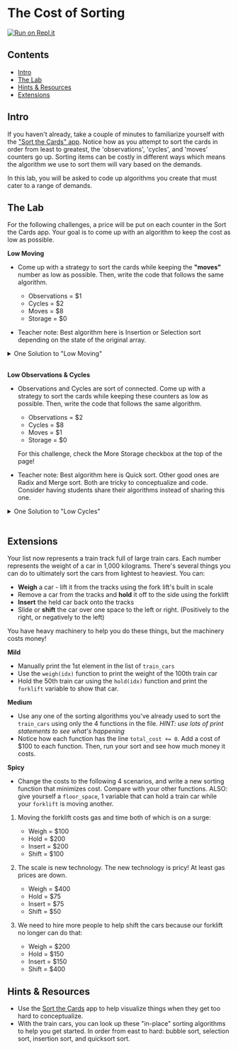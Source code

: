 # The Cost of Sorting

[![Run on Repl.it](https://repl.it/badge/github/upperlinecode/<INSERT_GITHUB_EXTENSION>)](https://repl.it/github/upperlinecode/<INSERT_GITHUB_EXTENSION>)

## Contents

- [Intro](#intro)
- [The Lab](#the-lab)
- [Hints & Resources](#hints--resources)
- [Extensions](#extensions)

## Intro

If you haven't already, take a couple of minutes to familiarize yourself with the ["Sort the Cards" app](https://sortinggame.emmanuelrodri23.repl.co/). Notice how as you attempt to sort the cards in order from least to greatest, the 'observations', 'cycles', and 'moves' counters go up. Sorting items can be costly in different ways which means the algorithm we use to sort them will vary based on the demands.

In this lab, you will be asked to code up algorithms you create that must cater to a range of demands. 

## The Lab

For the following challenges, a price will be put on each counter in the Sort the Cards app. Your goal is to come up with an algorithm to keep the cost as low as possible. 

**Low Moving**

- Come up with a strategy to sort the cards while keeping the **"moves"** number as low as possible. Then, write the code that follows the same algorithm.
    - Observations = $1
    - Cycles = $2
    - Moves = $8
    - Storage = $0

- Teacher note: Best algorithm here is Insertion or Selection sort depending on the state of the original array.

<details>
<summary>One Solution to "Low Moving"</summary>

```py
# One way to code Selection Sort
sample_list = [5, 2, 1, 3, 4]

for i in range(len(sample_list) - 1):
    smallest_idx = i

    for j in range(i+1, len(sample_list)):
        if sample_list[j] < sample_list[smallest_idx]:
            smallest_idx = j
    
    # Note the swap outside the inner for loop; N=5 swaps
    if smallest_idx != i:
        (sample_list[smallest_idx], sample_list[i]) = (sample_list[i], sample_list[smallest_idx])
```
</details>
<br>

**Low Observations & Cycles**

- Observations and Cycles are sort of connected. Come up with a strategy to sort the cards while keeping these counters as low as possible. Then, write the code that follows the same algorithm.
    - Observations = $2
    - Cycles = $8
    - Moves = $1
    - Storage = $0

    For this challenge, check the More Storage checkbox at the top of the page!

- Teacher note: Best algorithm here is Quick sort. Other good ones are Radix and Merge sort. Both are tricky to conceptualize and code. Consider having students share their algorithms instead of sharing this one.

<details>
<summary>One Solution to "Low Cycles"</summary>

```py
#Radix Sort
import random

# list of 20 random numbers between 0-999
sample_list = random.sample(range(1000), 20)
print(sample_list)


# find the max # of digits / place values
max_num = sample_list[0]
for num in sample_list:
    max_num = max(max_num, num)
    
digits = 0
while max_num:
    digits += 1
    max_num = max_num // 10
print(digits)
    
# For every place value, group by place value then combine again
for place in range(digits):
    counter = [[] for i in range(10)]
    for num in sample_list:
        digit = num // 10**place % 10
        counter[digit].append(num)
    print(f"Grouped by {10**place}'s place", counter)
    sample_list = []
    for nums in counter:
        sample_list += nums
        
    print("Combined", sample_list)
```
</details>
<br>

## Extensions

Your list now represents a train track full of large train cars. Each number represents the weight of a car in 1,000 kilograms. There's several things you can do to ultimately sort the cars from lightest to heaviest. You can:
- **Weigh** a car - lift it from the tracks using the fork lift's built in scale
- Remove a car from the tracks and **hold** it off to the side using the forklift
- **Insert** the held car back onto the tracks
- Slide or **shift** the car over one space to the left or right. (Positively to the right, or negatively to the left) 

You have heavy machinery to help you do these things, but the machinery costs money!

**Mild**
- Manually print the 1st element in the list of `train_cars`
- Use the `weigh(idx)` function to print the weight of the 100th train car
- Hold the 50th train car using the `hold(idx)` function and print the `forklift` variable to show that car.

**Medium**
- Use any one of the sorting algorithms you've already used to sort the `train_cars` using only the 4 functions in the file. _HINT: use lots of print statements to see what's happening_
- Notice how each function has the line `total_cost += 0`. Add a cost of $100 to each function. Then, run your sort and see how much money it costs.

**Spicy**

- Change the costs to the following 4 scenarios, and write a new sorting function that minimizes cost. Compare with your other functions. ALSO: give yourself a `floor_space`, 1 variable that can hold a train car while your `forklift` is moving another. 

1. Moving the forklift costs gas and time both of which is on a surge:
    - Weigh = $100
    - Hold = $200
    - Insert = $200
    - Shift = $100

2. The scale is new technology. The new technology is pricy! At least gas prices are down.
    - Weigh = $400
    - Hold = $75
    - Insert = $75
    - Shift = $50

3. We need to hire more people to help shift the cars because our forklift no longer can do that:
    - Weigh = $200
    - Hold = $150
    - Insert = $150
    - Shift = $400

## Hints & Resources

- Use the [Sort the Cards](https://sortinggame.emmanuelrodri23.repl.co/) app to help visualize things when they get too hard to conceptualize.
- With the train cars, you can look up these "in-place" sorting algorithms to help you get started. In order from east to hard: bubble sort, selection sort, insertion sort, and quicksort sort.